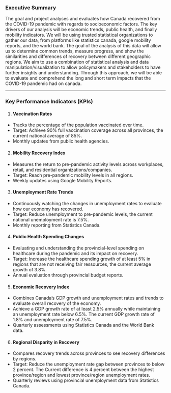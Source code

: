 ### **Executive Summary**

The goal and project analyses and evaluates how Canada recovered from the COVID-19 pandemic with regards to socioeconomic factors. The key drivers of our analysis will be economic trends, public health, and finally mobility indicators. We will be using trusted statistical organizations to gather our data, from platforms like statistics canada, google mobility reports, and the world bank. The goal of the analysis of this data will allow us to determine common trends, measure progress, and show the similarities and differences of recovery between different geographic regions. We aim to use a combination of statistical analysis and data manipulation/visualization to allow policymakers and stakeholders to have further insights and understanding. Through this approach, we will be able to evaluate and comprehend the long and short term impacts that the COVID-19 pandemic had on canada. 

---

### **Key Performance Indicators (KPIs)**

1. #### **Vaccination Rates**

* Tracks the percentage of the population vaccinated over time.  
* Target: Achieve 90% full vaccination coverage across all provinces, the current national average of 85%.  
* Monthly updates from public health agencies.

2. #### **Mobility Recovery Index**

* Measures the return to pre-pandemic activity levels across workplaces, retail, and residential organizations/companies.  
* Target: Reach pre-pandemic mobility levels in all regions.  
* Weekly updates using Google Mobility Reports.

3. #### **Unemployment Rate Trends**

* Continuously watching the changes in unemployment rates to evaluate how our economy has recovered.  
* Target: Reduce unemployment to pre-pandemic levels, the current national unemployment rate is 7.5%.  
* Monthly reporting from Statistics Canada.

4. #### **Public Health Spending Changes**

* Evaluating and understanding the provincial-level spending on healthcare during the pandemic and its impact on recovery.  
* Target: Increase the healthcare spending growth of at least 5% in regions that are not receiving fair ressources, the current average growth of 3.8%.  
* Annual evaluation through provincial budget reports.

5. #### **Economic Recovery Index**

* Combines Canada’s GDP growth and unemployment rates and trends  to evaluate overall recovery of the economy.  
* Achieve a GDP growth rate of at least 2.5% annually while maintaining an unemployment rate below 6.5%. The current GDP growth rate of 1.8% and unemployment rate of 7.5%.  
* Quarterly assessments using Statistics Canada and the World Bank data.

6. #### **Regional Disparity in Recovery**

* Compares recovery trends across provinces to see recovery differences by regions.  
* Target: Reduce the unemployment rate gap between provinces to below 2 percent. The Current difference is 4 percent between the highest province/region and lowest province/region unemployment rates.  
* Quarterly reviews using provincial unemployment data from Statistics Canada.

